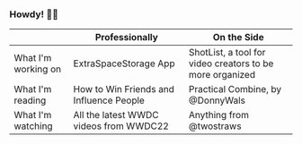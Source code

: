 ### Howdy! 👋🤠 

|                     | Professionally                          | On the Side                                              |
| ------------------- | --------------------------------------- | -------------------------------------------------------- |
| What I'm working on | ExtraSpaceStorage App                   | ShotList, a tool for video creators to be more organized |
| What I'm reading    | How to Win Friends and Influence People | Practical Combine, by @DonnyWals                         |
| What I'm watching   | All the latest WWDC videos from WWDC22  | Anything from @twostraws                                 |


